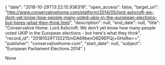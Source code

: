 {
  "date": "2018-10-29T13:22:15.936319", 
  "open_access": false, 
  "target_url": "http://www.conservativehome.com/platform/2014/05/lord-ashcroft-we-dont-yet-know-how-people-many-voted-ukip-in-the-european-elections-but-heres-what-they-think.html", 
  "description": null, 
  "end_date": null, 
  "title": "Conservative Home: Lord Ashcroft: We don't yet know how many people voted UKIP in the European elections - but here's what they think", 
  "record_id": "20181029T132215/nDA69bevO6D9EPQj+GHsRw==", 
  "publisher": "conservativehome.com", 
  "start_date": null, 
  "subject": "European Parliament Elections 2014"
}

None